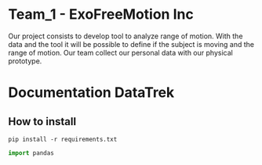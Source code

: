# Team_1 - ExoFreeMotion Inc

Our project consists to develop tool to analyze range of motion. With the data and the tool it will be possible to define if
the subject is moving and the range of motion. Our team collect our personal data with our physical prototype. 



# Documentation DataTrek

## How to install

`pip install -r requirements.txt`

```python
import pandas
```
